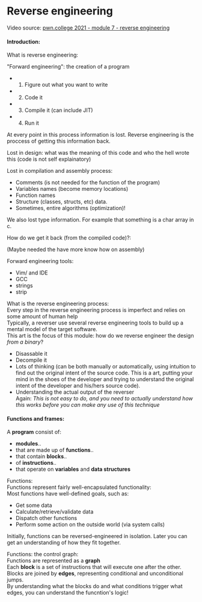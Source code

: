 # Reverse engineering

Video source: [pwn.college 2021 - module 7 - reverse engineering](https://yewtu.be/playlist?list=PL-ymxv0nOtqrGVyPIpJeostmi7zW5JS5l)

#### Introduction:

What is reverse engineering:

"Forward engineering": the creation of a program

* 1. Figure out what you want to write
* 2. Code it
* 3. Compile it (can include JIT)
* 4. Run it

At every point in this process information is lost. Reverse engineering is the proccess of getting this information back.

Lost in design: what was the meaning of this code and who the hell wrote this (code is not self explainatory)

Lost in compilation and assembly process:

* Comments (is not needed for the function of the program)
* Variables names (become memory locations)
* Function names
* Structure (classes, structs, etc) data.
* Sometimes, entire algorithms (optimization)!

We also lost type information. For example that something is a char array in c.

How do we get it back (from the compiled code)?:

(Maybe needed the have more know how on assembly)

Forward engineering tools:

* Vim/ and IDE
* GCC
* strings
* strip

What is the reverse engineering process:  
Every step in the reverse engineering process is imperfect and relies on some amount of human help  
Typically, a reverser use several reverse engineering tools to build up a mental model of the target software.  
This art is the focus of this module: how do we reverse engineer the design *from a binary*?

* Disassable it
* Decompile it
* Lots of thinking (can be both manually or automatically, using intuition to find out the original intent of the source code. This is a art, putting your mind in the shoes of the developer and trying to understand the original intent of the developer and his/hers source code).
* Understanding the actual output of the reverser  
Again: *_This is not easy to do, and you need to actually understand how this works before you can make any use of this technique_*

#### Functions and frames:

A **program** consist of:

* **modules**..
* that are made up of **functions**..
* that contain **blocks**..
* of **instructions**..
* that operate on **variables** and **data structures**

Functions:  
Functions represent fairly well-encapsulated functionality:  
Most functions have well-defined goals, such as:

* Get some data
* Calculate/retrieve/validate data
* Dispatch other functions
* Perform some action on the outside world (via system calls)

Initially, functions can be reversed-engineered 	in isolation. Later you can get an understanding of how they fit together.

Functions: the control graph:  
Functions are represented as a **graph**  
Each **block** is a set of instructions that will execute one after the other.  
Blocks are joined by **edges**, representing conditional and unconditional jumps.  
By understanding what the blocks do and what conditions trigger what edges, you can understand the funcntion's logic!


